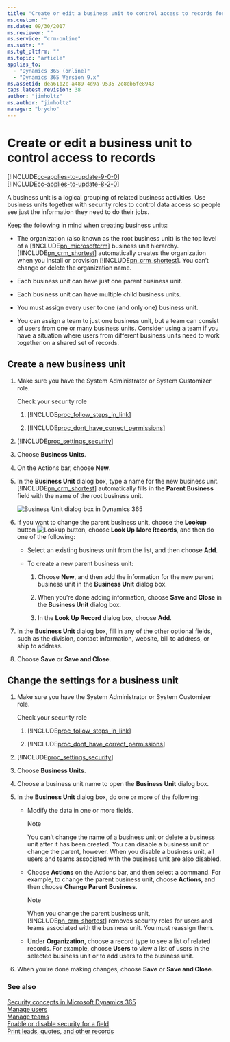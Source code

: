 ```yaml
---
title: "Create or edit a business unit to control access to records for Dynamics 365 Customer Engagement | MicrosoftDocs"
ms.custom: ""
ms.date: 09/30/2017
ms.reviewer: ""
ms.service: "crm-online"
ms.suite: ""
ms.tgt_pltfrm: ""
ms.topic: "article"
applies_to: 
  - "Dynamics 365 (online)"
  - "Dynamics 365 Version 9.x"
ms.assetid: dea61b2c-a489-4d9a-9535-2e8eb6fe8943
caps.latest.revision: 38
author: "jimholtz"
ms.author: "jimholtz"
manager: "brycho"
---
```

# Create or edit a business unit to control access to records

[!INCLUDE[cc-applies-to-update-9-0-0](../includes/cc_applies_to_update_9_0_0.md)]<br/>[!INCLUDE[cc-applies-to-update-8-2-0](../includes/cc_applies_to_update_8_2_0.md)]

A business unit is a logical grouping of related business activities. Use business units together with security roles to control data access so people see just the information they need to do their jobs.  
  
 Keep the following in mind when creating business units:  
  
- The organization (also known as the root business unit) is the top level of a [!INCLUDE[pn_microsoftcrm](../includes/pn-microsoftcrm.md)] business unit hierarchy. [!INCLUDE[pn_crm_shortest](../includes/pn-crm-shortest.md)] automatically creates the organization when you install or provision [!INCLUDE[pn_crm_shortest](../includes/pn-crm-shortest.md)]. You can’t change or delete the organization name.  
  
- Each business unit can have just one parent business unit.  
  
- Each business unit can have multiple child business units.  
  
- You must assign every user to one (and only one) business unit.  
  
- You can assign a team to just one business unit, but a team can consist of users from one or many business units. Consider using a team if you have a situation where users from different business units need to work together on a shared set of records.  
  
<a name="bkmk1"></a>   
## Create a new business unit  
  
1. Make sure you have the System Administrator or System Customizer role.  
  
   Check your security role  
  
   1. [!INCLUDE[proc_follow_steps_in_link](../includes/proc-follow-steps-in-link.md)]  
  
   2. [!INCLUDE[proc_dont_have_correct_permissions](../includes/proc-dont-have-correct-permissions.md)]  
  
2. [!INCLUDE[proc_settings_security](../includes/proc-settings-security.md)]  
  
3. Choose **Business Units**.  
  
4. On the Actions bar, choose **New**.  
  
5. In the **Business Unit** dialog box, type a name for the new business unit. [!INCLUDE[pn_crm_shortest](../includes/pn-crm-shortest.md)] automatically fills in the **Parent Business** field with the name of the root business unit.  
  
   ![Business Unit dialog box in Dynamics 365](../admin/media/business-unit-dialog-box.png "Business Unit dialog box in Dynamics 365")  
  
6. If you want to change the parent business unit, choose the **Lookup** button ![Lookup button](../admin/media/lookup-button-4.gif "Lookup button"), choose **Look Up More Records**, and then do one of the following:  
  
   -   Select an existing business unit from the list, and then choose **Add**.  
  
   -   To create a new parent business unit:  
  
       1.  Choose **New**, and then add the information for the new parent business unit in the **Business Unit** dialog box.  
  
       2.  When you’re done adding information, choose **Save and Close** in the **Business Unit** dialog box.  
  
       3.  In the **Look Up Record** dialog box, choose **Add**.  
  
7. In the **Business Unit** dialog box, fill in any of the other optional fields, such as the division, contact information, website, bill to address, or ship to address.  
  
8. Choose **Save** or **Save and Close**.  
  
<a name="bkmk2"></a>   
## Change the settings for a business unit  
  
1. Make sure you have the System Administrator or System Customizer role.  
  
   Check your security role  
  
   1. [!INCLUDE[proc_follow_steps_in_link](../includes/proc-follow-steps-in-link.md)]  
  
   2. [!INCLUDE[proc_dont_have_correct_permissions](../includes/proc-dont-have-correct-permissions.md)]  
  
2. [!INCLUDE[proc_settings_security](../includes/proc-settings-security.md)]  
  
3. Choose **Business Units**.  
  
4. Choose a business unit name to open the **Business Unit** dialog box.  
  
5. In the **Business Unit** dialog box, do one or more of the following:  
  
   - Modify the data in one or more fields.  
  
     > [!NOTE]
     >  You can’t change the name of a business unit or delete a business unit after it has been created. You can disable a business unit or change the parent, however. When you disable a business unit, all users and teams associated with the business unit are also disabled.  
  
   - Choose **Actions** on the Actions bar, and then select a command. For example, to change the parent business unit, choose **Actions**, and then choose **Change Parent Business**.  
  
     > [!NOTE]
     >  When you change the parent business unit, [!INCLUDE[pn_crm_shortest](../includes/pn-crm-shortest.md)] removes security roles for users and teams associated with the business unit. You must reassign them.  
  
   - Under **Organization**, choose a record type to see a list of related records. For example, choose **Users** to view a list of users in the selected business unit or to add users to the business unit.  
  
6. When you’re done making changes, choose **Save** or **Save and Close**.  
  
### See also  
 [Security concepts in Microsoft Dynamics 365](security-concepts.md)   
 [Manage users](create-users-assign-online-security-roles.md)   
 [Manage teams](manage-teams.md)   
 [Enable or disable security for a field](../admin/enable-disable-security-field.md)   
 [Print leads, quotes, and other records](../basics/print-leads-quotes-other-records.md)
